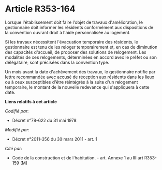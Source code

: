# Article R353-164

Lorsque l'établissement doit faire l'objet de travaux d'amélioration, le gestionnaire doit informer les résidents
conformément aux dispositions de la convention ouvrant droit à l'aide personnalisée au logement. 

Si les travaux nécessitent l'évacuation temporaire des résidents, le gestionnaire est tenu de les reloger temporairement et,
en cas de diminution des capacités d'accueil, de proposer des solutions de relogement. Les modalités de ces relogements,
déterminées en accord avec le préfet ou son délégataire, sont précisées dans la convention type. 

Un mois avant la date d'achèvement des travaux, le gestionnaire notifie par lettre recommandée avec accusé de réception aux
résidents dans les lieux ou à ceux susceptibles d'être réintégrés à la suite d'un relogement temporaire, le montant de la
nouvelle redevance qui s'appliquera à cette date.

**Liens relatifs à cet article**

_Codifié par_:

  - Décret n°78-622 du 31 mai 1978

_Modifié par_:

  - Décret n°2011-356 du 30 mars 2011 - art. 1

_Cité par_:

  - Code de la construction et de l'habitation. - art. Annexe 1 au III art R353-159 (M)
